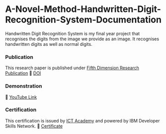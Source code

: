 # A-Novel-Method-Handwritten-Digit-Recognition-System-Documentation
Handwritten Digit Recognition System is my final year project that recognises the digits from the image we provide as an image. It recognises handwritten digits as well as normal digits.
### Publication
This research paper is published under [Fifth Dimension Research Publication](https://fdrpjournals.org/)
📌 [DOI](https://www.doi.org/10.59256/ijire.2023040216)
### Demonstration
📌 [YouTube Link](https://youtu.be/K_E4Gk10cmM?si=uldpvefVomU7bKvA)
### Certification
This certification is issued by [ICT Academy](ictacademy.skillsnetwork.site) and powered by IBM Developer Skills Network.
📌 [Certificate](https://courses.ictacademy.skillsnetwork.site/certificates/838cc3bb922640cfa16b305b7f9911a2)
